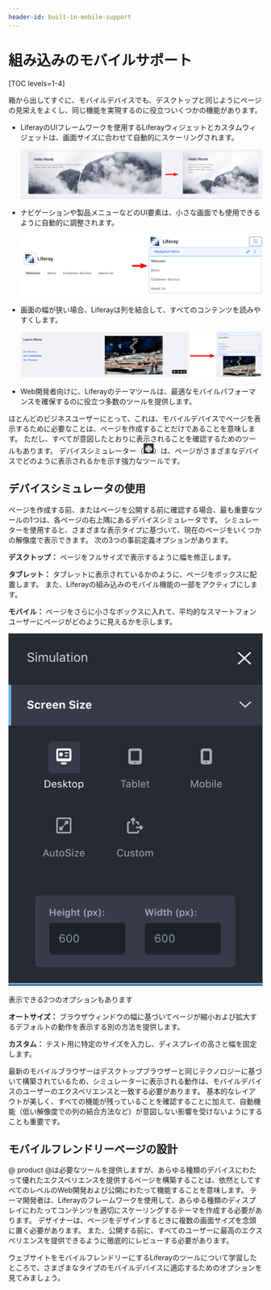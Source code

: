 ```yaml
---
header-id: built-in-mobile-support
---
```


# 組み込みのモバイルサポート

[TOC levels=1-4]

箱から出してすぐに、モバイルデバイスでも、デスクトップと同じようにページの見栄えをよくし、同じ機能を実現するのに役立ついくつかの機能があります。

  - LiferayのUIフレームワークを使用するLiferayウィジェットとカスタムウィジェットは、画面サイズに合わせて自動的にスケーリングされます。

    ![図1：ウィジェットはそのサイズを調整します。](../../../../../images/widget-adjustment.png)

  - ナビゲーションや製品メニューなどのUI要素は、小さな画面でも使用できるように自動的に調整されます。

    ![図2：メインナビゲーションがサイズを調整します。](../../../../../images/navigation-adjustment.png)

  - 画面の幅が狭い場合、Liferayは列を結合して、すべてのコンテンツを読みやすくします。

    ![図3：列の組み合わせ。](../../../../../images/columns-adjustment.png)

  - Web開発者向けに、Liferayのテーマツールは、最適なモバイルパフォーマンスを確保するのに役立つ多数のツールを提供します。

ほとんどのビジネスユーザーにとって、これは、モバイルデバイスでページを表示するために必要なことは、ページを作成することだけであることを意味します。 ただし、すべてが意図したとおりに表示されることを確認するためのツールもあります。 デバイスシミュレーター（![Simulation](../../../../../images/icon-simulation.png)）は、ページがさまざまなデバイスでどのように表示されるかを示す強力なツールです。

## デバイスシミュレータの使用

ページを作成する前、またはページを公開する前に確認する場合、最も重要なツールの1つは、各ページの右上隅にあるデバイスシミュレータです。 シミュレーターを使用すると、さまざまな表示タイプに基づいて、現在のページをいくつかの解像度で表示できます。 次の3つの事前定義オプションがあります。

**デスクトップ：** ページをフルサイズで表示するように幅を修正します。

**タブレット：** タブレットに表示されているかのように、ページをボックスに配置します。 また、Liferayの組み込みのモバイル機能の一部をアクティブにします。

**モバイル：** ページをさらに小さなボックスに入れて、平均的なスマートフォンユーザーにページがどのように見えるかを示します。

![図4：シミュレーションパネルは複数の画面サイズを定義します。](../../../../../images/device-simulation.png)

表示できる2つのオプションもあります

**オートサイズ：** ブラウザウィンドウの幅に基づいてページが縮小および拡大するデフォルトの動作を表示する別の方法を提供します。

**カスタム：** テスト用に特定のサイズを入力し、ディスプレイの高さと幅を固定します。

最新のモバイルブラウザーはデスクトップブラウザーと同じテクノロジーに基づいて構築されているため、シミュレーターに表示される動作は、モバイルデバイスのユーザーのエクスペリエンスと一致する必要があります。 基本的なレイアウトが美しく、すべての機能が残っていることを確認することに加えて、自動機能（低い解像度での列の結合方法など）が意図しない影響を受けないようにすることも重要です。

## モバイルフレンドリーページの設計

@ product @は必要なツールを提供しますが、あらゆる種類のデバイスにわたって優れたエクスペリエンスを提供するページを構築することは、依然としてすべてのレベルのWeb開発および公開にわたって機能することを意味します。 テーマ開発者は、Liferayのフレームワークを使用して、あらゆる種類のディスプレイにわたってコンテンツを適切にスケーリングするテーマを作成する必要があります。 デザイナーは、ページをデザインするときに複数の画面サイズを念頭に置く必要があります。 また、公開する前に、すべてのユーザーに最高のエクスペリエンスを提供できるように徹底的にレビューする必要があります。

ウェブサイトをモバイルフレンドリーにするLiferayのツールについて学習したところで、さまざまなタイプのモバイルデバイスに適応するためのオプションを見てみましょう。
